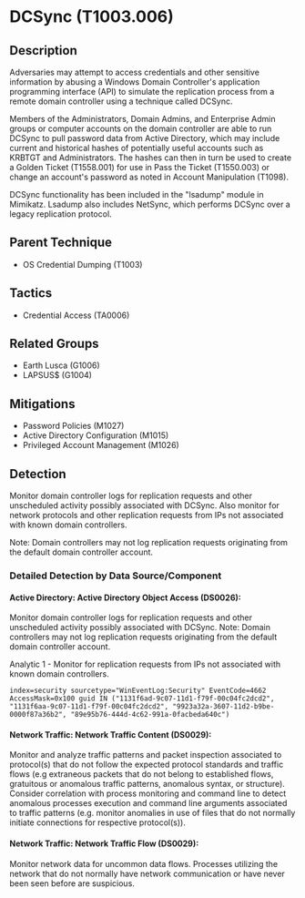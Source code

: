 # DCSync (T1003.006)

## Description
Adversaries may attempt to access credentials and other sensitive information by abusing a Windows Domain Controller's application programming interface (API)    to simulate the replication process from a remote domain controller using a technique called DCSync.

Members of the Administrators, Domain Admins, and Enterprise Admin groups or computer accounts on the domain controller are able to run DCSync to pull password data from Active Directory, which may include current and historical hashes of potentially useful accounts such as KRBTGT and Administrators. The hashes can then in turn be used to create a Golden Ticket (T1558.001) for use in Pass the Ticket (T1550.003) or change an account's password as noted in Account Manipulation (T1098).

DCSync functionality has been included in the "lsadump" module in Mimikatz. Lsadump also includes NetSync, which performs DCSync over a legacy replication protocol.

## Parent Technique
- OS Credential Dumping (T1003)

## Tactics
- Credential Access (TA0006)

## Related Groups
- Earth Lusca (G1006)
- LAPSUS$ (G1004)

## Mitigations
- Password Policies (M1027)
- Active Directory Configuration (M1015)
- Privileged Account Management (M1026)

## Detection
Monitor domain controller logs for replication requests and other unscheduled activity possibly associated with DCSync.   Also monitor for network protocols  and other replication requests from IPs not associated with known domain controllers.

Note: Domain controllers may not log replication requests originating from the default domain controller account.

### Detailed Detection by Data Source/Component
#### Active Directory: Active Directory Object Access (DS0026): 
Monitor domain controller logs for replication requests and other unscheduled activity possibly associated with DCSync.   Note: Domain controllers may not log replication requests originating from the default domain controller account.

Analytic 1 - Monitor for replication requests from IPs not associated with known domain controllers.

``` index=security sourcetype="WinEventLog:Security" EventCode=4662 AccessMask=0x100 guid IN ("1131f6ad-9c07-11d1-f79f-00c04fc2dcd2", "1131f6aa-9c07-11d1-f79f-00c04fc2dcd2", "9923a32a-3607-11d2-b9be-0000f87a36b2", "89e95b76-444d-4c62-991a-0facbeda640c") ```

#### Network Traffic: Network Traffic Content (DS0029): 
Monitor and analyze traffic patterns and packet inspection associated to protocol(s) that do not follow the expected protocol standards and traffic flows (e.g extraneous packets that do not belong to established flows, gratuitous or anomalous traffic patterns, anomalous syntax, or structure). Consider correlation with process monitoring and command line to detect anomalous processes execution and command line arguments associated to traffic patterns (e.g. monitor anomalies in use of files that do not normally initiate connections for respective protocol(s)).

#### Network Traffic: Network Traffic Flow (DS0029): 
Monitor network data for uncommon data flows. Processes utilizing the network that do not normally have network communication or have never been seen before are suspicious.

